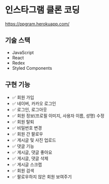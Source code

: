 # 인스타그램 클론 코딩

https://ppgram.herokuapp.com/

## 기술 스택

- JavaScript
- React
- Redex
- Styled Components

## 구현 기능

- ✅ 회원 가입
- ✅ 네이버, 카카오 로그인
- ✅ 로그인, 로그아웃
- ✅ 회원 정보(프로필 이미지, 사용자 이름, 성명) 수정
- ✅ 회원 탈퇴
- ✅ 비밀번호 변경
- ✅ 회원 간 팔로우
- ✅ 게시글 및 사진 업로드
- ✅ 댓글 기능
- ✅ 게시글, 댓글 좋아요
- ✅ 게시글, 댓글 삭제
- ✅ 게시글 스크랩
- ✅ 회원 검색
- ✅ 팔로우하지 않은 회원 보여주기
